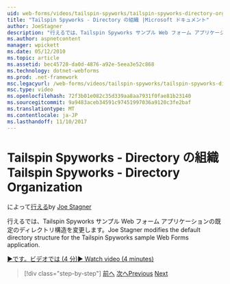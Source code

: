 ```yaml
---
uid: web-forms/videos/tailspin-spyworks/tailspin-spyworks-directory-organization
title: "Tailspin Spyworks - Directory の組織 |Microsoft ドキュメント"
author: JoeStagner
description: "行えるでは、Tailspin Spyworks サンプル Web フォーム アプリケーションの既定のディレクトリ構造を変更します。"
ms.author: aspnetcontent
manager: wpickett
ms.date: 05/12/2010
ms.topic: article
ms.assetid: bec45728-da0d-4876-a92e-5eea3e52c868
ms.technology: dotnet-webforms
ms.prod: .net-framework
msc.legacyurl: /web-forms/videos/tailspin-spyworks/tailspin-spyworks-directory-organization
msc.type: video
ms.openlocfilehash: 72f3b01e082c35d339aa8aa7931f0fae81b23140
ms.sourcegitcommit: 9a9483aceb34591c97451997036a9120c3fe2baf
ms.translationtype: MT
ms.contentlocale: ja-JP
ms.lasthandoff: 11/10/2017
---
```

<a name="tailspin-spyworks---directory-organization"></a><span data-ttu-id="939b8-103">Tailspin Spyworks - Directory の組織</span><span class="sxs-lookup"><span data-stu-id="939b8-103">Tailspin Spyworks - Directory Organization</span></span>
====================
<span data-ttu-id="939b8-104">によって[行える](https://github.com/JoeStagner)</span><span class="sxs-lookup"><span data-stu-id="939b8-104">by [Joe Stagner](https://github.com/JoeStagner)</span></span>

<span data-ttu-id="939b8-105">行えるでは、Tailspin Spyworks サンプル Web フォーム アプリケーションの既定のディレクトリ構造を変更します。</span><span class="sxs-lookup"><span data-stu-id="939b8-105">Joe Stagner modifies the default directory structure for the Tailspin Spyworks sample Web Forms application.</span></span>

[<span data-ttu-id="939b8-106">&#9654;です。ビデオでは (4 分)</span><span class="sxs-lookup"><span data-stu-id="939b8-106">&#9654; Watch video (4 minutes)</span></span>](https://channel9.msdn.com/Blogs/ASP-NET-Site-Videos/tailspin-spyworks-directory-organization)

>[!div class="step-by-step"]
<span data-ttu-id="939b8-107">[前へ](tailspin-spyworks-intro-ui-and-edm.md)
[次へ](tailspin-spyworks-category-menu.md)</span><span class="sxs-lookup"><span data-stu-id="939b8-107">[Previous](tailspin-spyworks-intro-ui-and-edm.md)
[Next](tailspin-spyworks-category-menu.md)</span></span>
